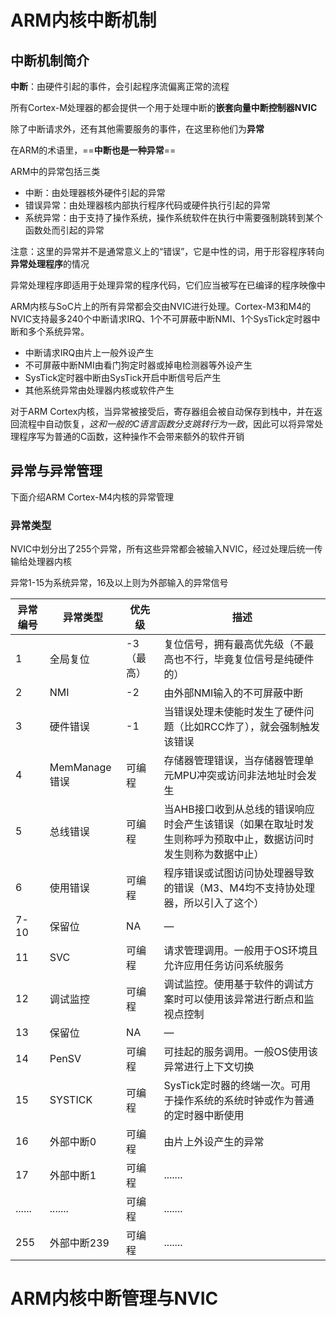 # ARM内核中断机制

## 中断机制简介

**中断**：由硬件引起的事件，会引起程序流偏离正常的流程

所有Cortex-M处理器的都会提供一个用于处理中断的**嵌套向量中断控制器NVIC**

除了中断请求外，还有其他需要服务的事件，在这里称他们为**异常**

在ARM的术语里，==**中断也是一种异常**==

ARM中的异常包括三类

* 中断：由处理器核外硬件引起的异常
* 错误异常：由处理器核内部执行程序代码或硬件执行引起的异常
* 系统异常：由于支持了操作系统，操作系统软件在执行中需要强制跳转到某个函数处而引起的异常

注意：这里的异常并不是通常意义上的“错误”，它是中性的词，用于形容程序转向**异常处理程序**的情况

异常处理程序即适用于处理异常的程序代码，它们应当被写在已编译的程序映像中

ARM内核与SoC片上的所有异常都会交由NVIC进行处理。Cortex-M3和M4的NVIC支持最多240个中断请求IRQ、1个不可屏蔽中断NMI、1个SysTick定时器中断和多个系统异常。

* 中断请求IRQ由片上一般外设产生
* 不可屏蔽中断NMI由看门狗定时器或掉电检测器等外设产生
* SysTick定时器中断由SysTick开启中断信号后产生
* 其他系统异常由处理器内核或软件产生

对于ARM Cortex内核，当异常被接受后，寄存器组会被自动保存到栈中，并在返回流程中自动恢复，*这和一般的C语言函数分支跳转行为一致*，因此可以将异常处理程序写为普通的C函数，这种操作不会带来额外的软件开销

## 异常与异常管理

下面介绍ARM Cortex-M4内核的异常管理

### 异常类型

NVIC中划分出了255个异常，所有这些异常都会被输入NVIC，经过处理后统一传输给处理器内核

异常1-15为系统异常，16及以上则为外部输入的异常信号

| 异常编号 | 异常类型      | 优先级     | 描述                                                         |
| -------- | ------------- | ---------- | ------------------------------------------------------------ |
| 1        | 全局复位      | -3（最高） | 复位信号，拥有最高优先级（不最高也不行，毕竟复位信号是纯硬件的） |
| 2        | NMI           | -2         | 由外部NMI输入的不可屏蔽中断                                  |
| 3        | 硬件错误      | -1         | 当错误处理未使能时发生了硬件问题（比如RCC炸了），就会强制触发该错误 |
| 4        | MemManage错误 | 可编程     | 存储器管理错误，当存储器管理单元MPU冲突或访问非法地址时会发生 |
| 5        | 总线错误      | 可编程     | 当AHB接口收到从总线的错误响应时会产生该错误（如果在取址时发生则称呼为预取中止，数据访问时发生则称为数据中止） |
| 6        | 使用错误      | 可编程     | 程序错误或试图访问协处理器导致的错误（M3、M4均不支持协处理器，所以引入了这个） |
| 7-10     | 保留位        | NA         | —                                                            |
| 11       | SVC           | 可编程     | 请求管理调用。一般用于OS环境且允许应用任务访问系统服务       |
| 12       | 调试监控      | 可编程     | 调试监控。使用基于软件的调试方案时可以使用该异常进行断点和监视点控制 |
| 13       | 保留位        | NA         | —                                                            |
| 14       | PenSV         | 可编程     | 可挂起的服务调用。一般OS使用该异常进行上下文切换             |
| 15       | SYSTICK       | 可编程     | SysTick定时器的终端一次。可用于操作系统的系统时钟或作为普通的定时器中断使用 |
| 16       | 外部中断0     | 可编程     | 由片上外设产生的异常                                         |
| 17       | 外部中断1     | 可编程     | .......                                                      |
| ......   | .......       | 可编程     | .......                                                      |
| 255      | 外部中断239   | 可编程     | .......                                                      |

# ARM内核中断管理与NVIC









